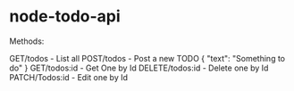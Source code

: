# node-todo-api

Methods:

GET/todos - List all
POST/todos - Post a new TODO 
{
    "text": "Something to do"
}
GET/todos:id - Get One by Id
DELETE/todos:id - Delete one by Id
PATCH/Todos:id - Edit one by Id
